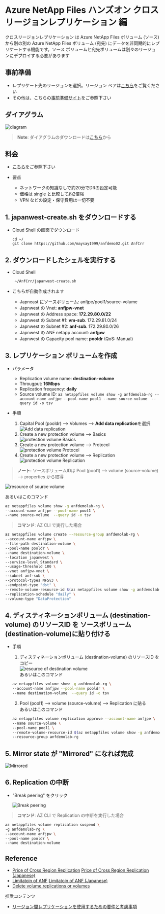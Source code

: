 # Azure NetApp Files ハンズオン クロスリージョンレプリケーション 編

クロスリージョンレプリケーション は Azure NetApp Files ボリューム (ソース) から別の別の Azure NetApp Files ボリューム (宛先) にデータを非同期的にレプリケートする機能です。ソース ボリュームと宛先ボリュームは別々のリージョンにデプロイする必要があります

## 事前準備

* レプリケート先のリージョンを選択。リージョン ペアは[こちら](https://docs.microsoft.com/ja-jp/azure/azure-netapp-files/cross-region-replication-introduction#azure-regional-pairs)をご覧ください
* その他は、こちらの[事前準備サイト](https://github.com/maysay1999/tipstricks/blob/main/anf-demo-creation.md)をご参照下さい

## ダイアグラム

![diagram](https://github.com/maysay1999/anfdemo02/blob/main/images/anf-crr-diagram.png)

> **Note**:  ダイアグラムのダウンロードは[こちら](https://github.com/maysay1999/anfdemo02/blob/main/pdfs/220302_hands-on_diagram_crr.pdf)から

## 料金

* [こちら](https://azure.microsoft.com/ja-jp/pricing/details/netapp/)をご参照下さい

* 要点  
  * ネットワークの知識なしで約20分でDRの設定可能  
  * 価格は single と比較して約2倍強
  * VPN などの設定・保守費用は一切不要  

## 1. japanwest-create.sh をダウンロードする

* Cloud Shell の画面でダウンロード

  ```git
  cd ~/
  git clone https://github.com/maysay1999/anfdemo02.git AnfCrr
  ```

## 2. ダウンロードしたシェルを実行する

* Cloud Shell

  ```bash
   ~/AnfCrr/japanwest-create.sh
  ```

* こちらが自動作成されます
  * Japneast にソースボリューム: anfjpe/pool1/source-volume  
  * Japnwest の Vnet: **anfjpw-vnet**  
  * Japnwest の Address space:  **172.29.80.0/22**  
  * Japnwest の Subnet #1: **vm-sub**.  172.29.81.0/24  
  * Japnwest の Subnet #2: **anf-sub**.  172.29.80.0/26  
  * Japnwest の ANF netapp account: **anfjpw**  
  * Japnwest の Capacity pool name: **pooldr** (QoS: Manual)  

## 3. レプリケーション ボリュームを作成

* パラメータ
  * Replication volume name: **destination-volume**  
  * Througput: **16Mbps**  
  * Replication frequency: **daily**  
  * Source volume ID: `az netappfiles volume show -g anfdemolab-rg --account-name anfjpe --pool-name pool1 --name source-volume  --query id -o tsv`  

* 手順  
  1. Capital Pool (pooldr) --> Volumes --> **Add data replication**を選択  
     ![Add data replication](https://github.com/maysay1999/anfdemo02/blob/main/images/anf-crr-replication_volume.png)  
  2. Create a new protection volume --> Basics  
     ![protection volume Basics](https://github.com/maysay1999/anfdemo02/blob/main/images/anf-crr-replication_volume2.png)  
  3. Create a new protection volume --> Protocol  
     ![protection volume Protocol](https://github.com/maysay1999/anfdemo02/blob/main/images/anf-crr-replication_volume3.png)  
  4. Create a new protection volume --> Replication
    ![protection volume Replication](https://github.com/maysay1999/anfdemo02/blob/main/images/anf-crr-replication_volume4.png)  

> **ノート**:  ソースボリュームIDは Pool (pool1) --> volume (source-volume) --> properties から取得  

   ![resource of source volume](https://github.com/maysay1999/anfdemo02/blob/main/images/anf-crr-volumeid_src.png)  
  
  あるいはこのコマンド  

  ```bash
  az netappfiles volume show -g anfdemolab-rg \
  --account-name anfjpe --pool-name pool1 \
  --name source-volume  --query id -o tsv
  ```

> **コマンド**:  AZ CLI で実行した場合

  ```bash
  az netappfiles volume create --resource-group anfdemolab-rg \
  --account-name anfjpw \
  --file-path destination-volume \
  --pool-name pooldr \
  --name destination-volume \
  --location japanwest \
  --service-level Standard \
  --usage-threshold 100 \
  --vnet anfjpw-vnet \
  --subnet anf-sub \
  --protocol-types NFSv3 \
  --endpoint-type "dst" \
  --remote-volume-resource-id $(az netappfiles volume show -g anfdemolab-rg --account-name anfjpe --pool-name pool1 --name source-volume  --query id -o tsv) \
  --replication-schedule "daily" \
  --volume-type "DataProtection"
  ```

## 4. ディスティネーションボリューム (destination-volume) のリソースID を ソースボリューム (destination-volume)に貼り付ける

* 手順  
  1. ディスティネーションボリューム (destination-volume) のリソースID をコピー  
     ![resource of destination volume](https://github.com/maysay1999/anfdemo02/blob/main/images/anf-crr-volumeid_dst.png)  
     あるいはこのコマンド

  ```bash
  az netappfiles volume show -g anfdemolab-rg \
  --account-name anfjpw --pool-name pooldr \
  --name destination-volume  --query id -o tsv
  ```

  2. Pool (pool1) --> volume (source-volume) --> Replication に貼る  
    あるいはこのコマンド

  ```bash
  az netappfiles volume replication approve --account-name anfjpe \
  --name source-volume \
  --pool-name pool1 \
  --remote-volume-resource-id $(az netappfiles volume show -g anfdemolab-rg --account-name anfjpw --pool-name pooldr --name destination-volume  --query id -o tsv) \
  --resource-group anfdemolab-rg
  ```

## 5. Mirror state が "Mirrored" になれば完成

  ![Mirrored](https://github.com/maysay1999/anfdemo02/blob/main/images/anf-crr-mirrored.png)  

## 6. Replication の中断

* "Break peering" をクリック

  ![Break peering](https://github.com/maysay1999/anfdemo02/blob/main/images/anf-crr-suspend.png)  

> **コマンド**:  AZ CLI で Replication の中断を実行した場合

  ```bash
  az netappfiles volume replication suspend \
  -g anfdemolab-rg \
  --account-name anfjpw \
  --pool-name pooldr \
  --name destination-volume
  ```

## Reference

* [Price of Cross Region Replication](https://azure.microsoft.com/en-us/pricing/details/netapp/)
[Price of Cross Region Replication (Japanese)](https://azure.microsoft.com/ja-jp/pricing/details/netapp/)
* [Limitatoin of ANF](https://docs.microsoft.com/en-us/azure/azure-netapp-files/azure-netapp-files-resource-limits)
[Limitatoin of ANF (Japanese)](https://docs.microsoft.com/ja-jp/azure/azure-netapp-files/azure-netapp-files-resource-limits)
* [Delete volume replications or volumes](https://docs.microsoft.com/en-us/azure/azure-netapp-files/cross-region-replication-delete)

推奨コンテンツ
* [リージョン間レプリケーションを使用するための要件と考慮事項](https://docs.microsoft.com/ja-jp/azure/azure-netapp-files/cross-region-replication-requirements-considerations)

